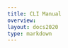 ```yaml
---
title: CLI Manual 
overview: 
layout: docs2020
type: markdown
---
```


<div id="cli-content">

</div>

<script src='https://cdnjs.cloudflare.com/ajax/libs/showdown/1.9.1/showdown.min.js'></script>
<script>
    
$(document).ready(function() {
    $.get("https://raw.githubusercontent.com/slateci/slate-client-server/master/resources/docs/client_manual.md", function(data) {
            var converter = new showdown.Converter(),
            html = converter.makeHtml(data);
            console.log(html);
            html = html.replace(/<h1.+<\/h1>/, "");
            $("#cli-content").html(html);
            /* Rerun Prism syntax highlighting on the current page */
            Prism.highlightAll();
    });
});
</script>
